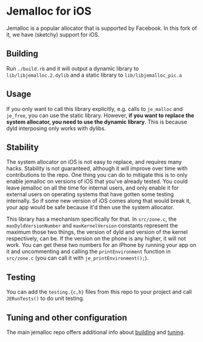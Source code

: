 # Jemalloc for iOS

Jemalloc is a popular allocator that is supported by Facebook. In this fork of it, we have (sketchy) support for iOS.

## Building

Run `./build.rb` and it will output a dynamic library to `lib/libjemalloc.2.dylib` and a static library to `lib/libjemalloc_pic.a`

## Usage

If you only want to call this library explicitly, e.g. calls to `je_malloc` and `je_free`, you can use the static library. However, **if you want to replace the system allocator, you need to use the dynamic library**. This is because dyld interposing only works with dylibs.

## Stability

The system allocator on iOS is not easy to replace, and requires many hacks. Stability is not guaranteed, although it will improve over time with contributions to the repo. One thing you can do to mitigate this is to only enable jemalloc on versions of iOS that you've already tested. You could leave jemalloc on all the time for internal users, and only enable it for external users on operating systems that have gotten some testing internally. So if some new version of iOS comes along that would break it, your app would be safe because it'd then use the system allocator.

This library has a mechanism specifically for that. In `src/zone.c`, the `maxDyldVersionNumber` and `maxKernelVersion` constants represent the maximum those two things, the version of dyld and version of the kernel respectively, can be. If the version on the phone is any higher, it will not work. You can get these two numbers for an iPhone by running your app on it and uncommenting and calling the `printEnvironment` function in `src/zone.c` (you can call it with `je_printEnvironment();`).

## Testing

You can add the `testing.{c,h}` files from this repo to your project and call `JERunTests()` to do unit testing.

## Tuning and other configuration

The main jemalloc repo offers additional info about [building](https://github.com/jemalloc/jemalloc/blob/dev/INSTALL.md) and [tuning](https://github.com/jemalloc/jemalloc/blob/dev/TUNING.md).
